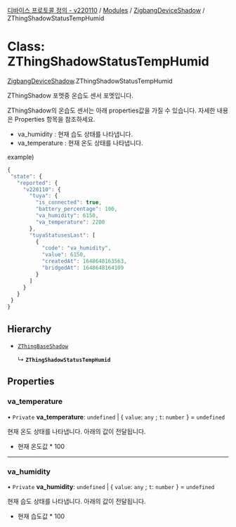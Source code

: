[디바이스 프로토콜 정의 - v220110](../README.md) / [Modules](../modules.md) / [ZigbangDeviceShadow](../modules/ZigbangDeviceShadow.md) / ZThingShadowStatusTempHumid

# Class: ZThingShadowStatusTempHumid

[ZigbangDeviceShadow](../modules/ZigbangDeviceShadow.md).ZThingShadowStatusTempHumid

ZThingShadow 포멧중 온습도 센서 포멧입니다.

ZThingShadow의 온습도 센서는 아래 properties값을 가질 수 있습니다.  자세한 내용은 Properties 항목을 참조하세요.

* va_humidity : 현재 습도 상태를 나타냅니다.
* va_temperature : 현재 온도 상태를 나타냅니다.

example)
 ```typescript
{
  "state": {
    "reported": {
      "v220110": {
        "tuya": {
          "is_connected": true,
          "battery_percentage": 100,
          "va_humidity": 6150,
          "va_temperature": 2200
        },
        "tuyaStatusesLast": [
          {
            "code": "va_humidity",
            "value": 6150,
            "createdAt": 1648648163563,
            "bridgedAt": 1648648164109
          }
        ]
      }
    }
  }
}
```

## Hierarchy

- [`ZThingBaseShadow`](ZigbangDeviceShadow.ZThingBaseShadow.md)

  ↳ **`ZThingShadowStatusTempHumid`**

## Properties

### va\_temperature

• `Private` **va\_temperature**: `undefined` \| { `value`: `any` ; `t`: `number`  } = `undefined`

현재 온도 상태를 나타냅니다. 아래의 값이 전달됩니다.
* 현재 온도값 * 100

___

### va\_humidity

• `Private` **va\_humidity**: `undefined` \| { `value`: `any` ; `t`: `number`  } = `undefined`

현재 습도 상태를 나타냅니다. 아래의 값이 전달됩니다.
* 현재 습도값 * 100
